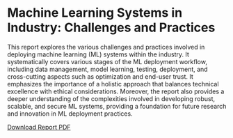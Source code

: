 # Machine Learning Systems in Industry: Challenges and Practices
This report explores the various challenges and practices involved in deploying machine learning (ML) systems within the industry. It systematically covers various stages of the ML deployment workflow, including data management, model learning, testing, deployment, and cross-cutting aspects such as optimization and end-user trust. 
It emphasizes the importance of a holistic approach that balances technical excellence with ethical considerations. 
Moreover, the report also provides a deeper understanding of the complexities involved in developing robust, scalable, and secure ML systems, providing a foundation for future research and innovation in ML deployment practices.

[Download Report PDF](Machine_Learning_Systems_in_Industry__Challenges_and_Practices.pdf)


